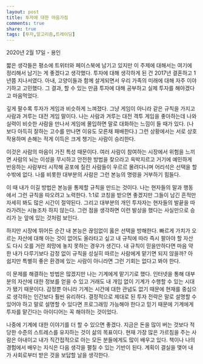 ```yaml
---
layout: post
title: 투자에 대한 마음가짐
comments: true
share: true
tags: [투자,알고리즘,트레이딩]
---
```

<p class="meta">2020년 2월 17일 - 용인</p>

짧은 생각들은 평소에 트위터와 페이스북에 남기고 있지만 이 주제에 대해서는 여기에 정리해서 남기는 게 좋겠다고 생각했다. 투자에 대해 생각하게 된 건 2017년 결혼하고 1년쯤 지나서였다. 아내, 고양이들과 함께 살게되면서 우리 가족의 미래에 대해 자주 이야기하고 고민했다. 그 결과, 할 수 있는 만큼 투자에 대해 공부하고 실제 투자를 해야겠다고 마음먹었다. 

깊게 팔수록 투자가 게임과 비슷하게 느껴졌다. 그냥 게임이 아니라 같은 규칙을 가지고 사람과 겨루는 대전 게임 말이다. 나는 사람과 겨루는 대전 격투 게임을 좋아하는데 나와 실력이 비슷한 사람을 만나서 게임에 몰입하면 말로 대화하는 느낌이 들 때가 있다. (나보다 아득히 잘하는 고수를 만나면 이유도 모른채 패배한다.) 그런 상황에서는 서로 상호작용하며 손해는 적게 이득은 크게 챙기는 사람이 승리한다. 

이것은 사람의 마음이 가진 특성 때문이다. 여러 사람이 참여하는 시장에서 위험을 느끼면 사람의 뇌는 이성을 무시하고 안전한 방법을 찾으라고 윽박지르고 거기에 예민하게 반응하는 사람부터 시작해 공포에 질린 사람들이 우르르 몰려다니며 어리석은 선택을 할 수밖에 없다. 나를 비롯한 대부분의 사람은 그런 본능의 명령을 거부하기 힘들다. 

이 때 내가 이길 방법은 본능을 통제할 규칙을 만드는 것이다. 나는 현자들의 말과 행동에서 그런 규칙을 따오려고 노력한다. 1:1로 코칭을 받으면 좋겠지만 그들이 남긴 흔적만 자세히 봐도 많은 시간이 절약된다. 그리고 대부분의 개인 투자자는 현자들의 발끝을 따라가려는 시늉조차 하지 않는다. 그런 점을 생각하면 이런 발상을 했다는 사실만으로 승리가 눈 앞에 있는 것처럼 보인다. 

하지만 시장에 뛰어든 순간 내 본능은 끊임없이 옳은 선택을 방해한다. 빠르게 가치가 오르는 자산에 대해 아는 것이 없어도 올라타고 싶고 내 규칙에 따라 즉시 팔아야 할 자산도 다시 오를 거란 희망에 놓지 못하는 경우가 생긴다. 내 규칙이 믿을만하다면 마음 약한 내가 다루기보다 감정 없이 규칙을 성실히 따르는 사람에게 맡기면 되지 않을까? 아쉽지만 특별히 좋은 환경에 있는 사람이 아니라면 그런 기회는 없다고 봐야 한다. 

이 문제를 해결하는 방법은 많겠지만 나는 기계에게 맡기기로 했다. 인터넷을 통해 대부분의 자산에 대한 정보를 얻을 수 있고 거래도 내 개입 없이 기계가 수행할 수 있는 시대가 됐기 때문이다. 감정뿐 아니라 기계는 시간에 대한 관념도 없기 때문에 현재를 중심으로 생각하는 인간보다 훨씬 유리하다. 결정적으로 제대로 된 투자 전략은 말로 설명할 수 있어야 하고 말로 설명할 수 있다면 프로그래밍 가능해야 한다고 믿기 때문에 기계에게 투자를 맡긴다는 아이디어는 꼭 해야하는 것이었다. 

나중에 기계에 대한 이야기를 더 할 수 있으면 좋겠다. 지금은 돈을 많이 버는 것보다 적당한 수준의 스트레스를 유지하는 것이 삶의 목표이다. 현재 가장 많은 가르침을 주는 사람은 아내이고 내가 직간접적으로 아는 모든 분들에게도 많이 배우고 있다. 책이나 나의 경험에서 배우는 지식은 다음 생각을 펼칠 수 있는 기반이 된다. 계획이 결실을 맺어 내가 사회로부터 받은 것을 보답할 날을 생각한다. 

